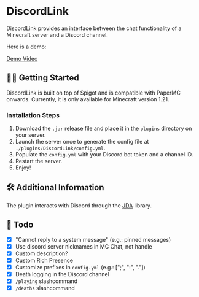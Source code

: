 # DiscordLink

DiscordLink provides an interface between the chat functionality of a Minecraft server and a Discord channel.

Here is a demo:

[Demo Video](https://github.com/Urpagin/DiscordLink/assets/72459611/ea6bf913-1dd4-4ba0-9f50-2040549207d3)

## 🏃‍♂️ Getting Started

DiscordLink is built on top of Spigot and is compatible with PaperMC onwards. Currently, it is only available for Minecraft version 1.21.

### Installation Steps

1. Download the `.jar` release file and place it in the `plugins` directory on your server.
2. Launch the server once to generate the config file at `./plugins/DiscordLink/config.yml`.
3. Populate the `config.yml` with your Discord bot token and a channel ID.
4. Restart the server.
5. Enjoy!

## 🛠️ Additional Information

The plugin interacts with Discord through the [JDA](https://github.com/discord-jda/JDA) library.

## 📝 Todo

- [x] "Cannot reply to a system message" (e.g.: pinned messages)
- [x] Use discord server nicknames in MC Chat, not handle
- [x] Custom description?
- [x] Custom Rich Presence
- [x] Customize prefixes in `config.yml` (e.g.: [";", ":", "."])
- [x] Death logging in the Discord channel
- [x] `/playing` slashcommand
- [x] `/deaths` slashcommand